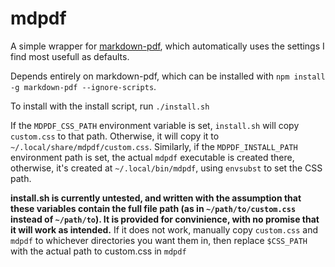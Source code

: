 # mdpdf

A simple wrapper for [markdown-pdf](https://github.com/alanshaw/markdown-pdf), which automatically uses the settings I find most usefull as defaults.

Depends entirely on markdown-pdf, which can be installed with `npm install -g markdown-pdf --ignore-scripts`.

To install with the install script, run `./install.sh`

If the `MDPDF_CSS_PATH` environment variable is set, `install.sh` will copy `custom.css` to that path. Otherwise, it will copy it to `~/.local/share/mdpdf/custom.css`. Similarly, if the `MDPDF_INSTALL_PATH` environment path is set, the actual `mdpdf` executable is created there, otherwise, it's created at `~/.local/bin/mdpdf`, using `envsubst` to set the CSS path.

**install.sh is currently untested, and written with the assumption that these variables contain the full file path (as in `~/path/to/custom.css` instead of `~/path/to`). It is provided for convinience, with no promise that it will work as intended.** If it does not work, manually copy `custom.css` and `mdpdf` to whichever directories you want them in, then replace `$CSS_PATH` with the actual path to custom.css in `mdpdf`

